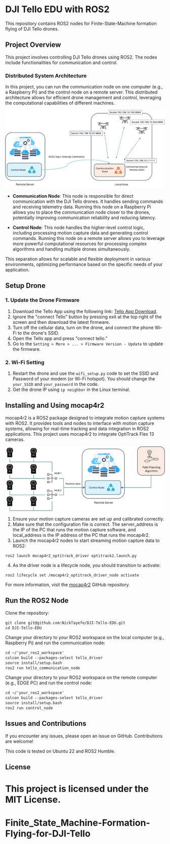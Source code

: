 
# DJI Tello EDU with ROS2

This repository contains ROS2 nodes for Finite-State-Machine formation flying of DJI Tello drones.

## Project Overview

This project involves controlling DJI Tello drones using ROS2. The nodes include functionalities for communication and control.

### Distributed System Architecture

In this project, you can run the communication node on one computer (e.g., a Raspberry Pi) and the control node on a remote server. This distributed architecture allows for efficient drone management and control, leveraging the computational capabilities of different machines. 

![System Architecture](images/Structure.png)

- **Communication Node**: This node is responsible for direct communication with the DJI Tello drones. It handles sending commands and receiving telemetry data. Running this node on a Raspberry Pi allows you to place the communication node closer to the drones, potentially improving communication reliability and reducing latency.

- **Control Node**: This node handles the higher-level control logic, including processing motion capture data and generating control commands. Running this node on a remote server allows you to leverage more powerful computational resources for processing complex algorithms and handling multiple drones simultaneously.

This separation allows for scalable and flexible deployment in various environments, optimizing performance based on the specific needs of your application.

## Setup Drone

### 1. Update the Drone Firmware

1. Download the Tello App using the following link: [Tello App Download](https://www.dji.com/ca/downloads/djiapp/tello).
2. Ignore the "connect Tello" button by pressing exit at the top right of the screen and then download the latest firmware.
3. Turn off the cellular data, turn on the drone, and connect the phone Wi-Fi to the drone's SSID.
4. Open the Tello app and press "connect tello."
5. Go to the `Setting > More > ... > Firmware Version - Update` to update the firmware.

### 2. Wi-Fi Setting

1. Restart the drone and use the `wifi_setup.py` code to set the SSID and Password of your modem (or Wi-Fi hotspot). You should change the `your_SSID` and `your_password` in the code.
2. Get the drone IP using `ip neighbor` in the Linux terminal.

## Installing and Using mocap4r2

mocap4r2 is a ROS2 package designed to integrate motion capture systems with ROS2. It provides tools and nodes to interface with motion capture systems, allowing for real-time tracking and data integration in ROS2 applications. This project uses mocap4r2 to integrate OptiTrack Flex 13 cameras.

![Control using motion capture feedback](images/control_node.png)

1. Ensure your motion capture cameras are set up and calibrated correctly.
2. Make sure that the configuration file is correct. The server_address is the IP of the PC that runs the motion capture software, and local_address is the IP address of the PC that runs the mocap4r2.
3. Launch the mocap4r2 nodes to start streaming motion capture data to ROS2:
```
ros2 launch mocap4r2_optitrack_driver optitrack2.launch.py
```
4. As the driver node is a lifecycle node, you should transition to activate:
```
ros2 lifecycle set /mocap4r2_optitrack_driver_node activate
```
For more information, visit the [mocap4r2](https://github.com/MOCAP4ROS2-Project/mocap4ros2_optitrack) GitHub repository.

## Run the ROS2 Node
Clone the repository:
```
git clone git@github.com:NickTayefe/DJI-Tello-EDU.git
cd DJI-Tello-EDU
```
Change your directory to your ROS2 workspace on the local computer (e.g., Raspberry Pi) and run the communication node:
```
cd ~/'your_ros2_workspace'
colcon build --packages-select tello_driver
source install/setup.bash
ros2 run tello_communication_node

```
Change your directory to your ROS2 workspace on the remote computer (e.g., EDGE PC) and run the control node:

```
cd ~/'your_ros2_workspace'
colcon build --packages-select tello_driver
source install/setup.bash
ros2 run control_node

```

## Issues and Contributions

If you encounter any issues, please open an issue on GitHub. Contributions are welcome!

This code is tested on Ubuntu 22 and ROS2 Humble.

## License

This project is licensed under the MIT License.
=======
# Finite_State_Machine-Formation-Flying-for-DJI-Tello

